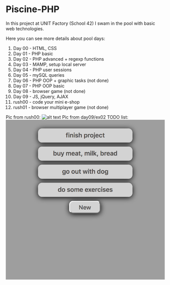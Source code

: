 # Piscine-PHP
In this project at UNIT Factory (School 42) I swam in the pool with basic web technologies.

Here you can see more details about pool days:
1.  Day 00 - HTML, CSS
2.  Day 01 - PHP basic
3.  Day 02 - PHP advanced + regexp functions
4.  Day 03 - MAMP, setup local server
5.  Day 04 - PHP user sessions
6.  Day 05 - mySQL queries
7.  Day 06 - PHP OOP + graphic tasks (not done)
8.  Day 07 - PHP OOP basic
9.  Day 08 - browser game (not done)
10. Day 09 - JS, jQuery, AJAX
11. rush00 - code your mini e-shop
12. rush01 - browser multiplayer game (not done)

Pic from rush00:
![alt text](https://github.com/oleksiirude/Piscine-PHP/blob/master/add_img/minishop.png)
Pic from day09/ex02 TODO list:
![alt text](https://github.com/oleksiirude/Piscine-PHP/blob/master/add_img/todolist.png)
